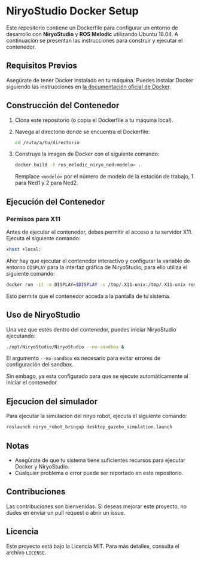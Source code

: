 # NiryoStudio Docker Setup

Este repositorio contiene un Dockerfile para configurar un entorno de desarrollo con **NiryoStudio** y **ROS Melodic** utilizando Ubuntu 18.04. A continuación se presentan las instrucciones para construir y ejecutar el contenedor.

## Requisitos Previos

Asegúrate de tener Docker instalado en tu máquina. Puedes instalar Docker siguiendo las instrucciones en [la documentación oficial de Docker](https://docs.docker.com/get-docker/).

## Construcción del Contenedor

1. Clona este repositorio (o copia el Dockerfile a tu máquina local).

2. Navega al directorio donde se encuentra el Dockerfile:

   ```bash
   cd /ruta/a/tu/directorio
   ```

3. Construye la imagen de Docker con el siguiente comando:

   ```bash
   docker build -t ros_melodic_niryo_ned<modelo> .
   ```
   Remplace `<modelo>` por el número de modelo de la estación de trabajo, 1 para Ned1 y 2 para Ned2.

## Ejecución del Contenedor

### Permisos para X11

Antes de ejecutar el contenedor, debes permitir el acceso a tu servidor X11. Ejecuta el siguiente comando:

```bash
xhost +local:
```

Ahor hay que ejecutar el contenedor interactivo y configurar la variable de entorno `DISPLAY` para la interfaz gráfica de NiryoStudio, para ello utiliza el siguiente comando:

```bash
docker run -it -e DISPLAY=$DISPLAY -v /tmp/.X11-unix:/tmp/.X11-unix ros_melodic_niryo_ned<modelo> bash
```
Esto permite que el contenedor acceda a la pantalla de tu sistema.

## Uso de NiryoStudio

Una vez que estés dentro del contenedor, puedes iniciar NiryoStudio ejecutando:

```bash
./opt/NiryoStudio/NiryoStudio --no-sandbox &
```

El argumento `--no-sandbox` es necesario para evitar errores de configuración del sandbox.

Sin embago, ya esta configurado para que se ejecute automáticamente al iniciar el contenedor.

## Ejecucion del simulador

Para ejecutar la simulacion del niryo robot, ejecuta el siguiente comando:

```bash
roslaunch niryo_robot_bringup desktop_gazebo_simulation.launch
```

## Notas

- Asegúrate de que tu sistema tiene suficientes recursos para ejecutar Docker y NiryoStudio.
- Cualquier problema o error puede ser reportado en este repositorio.

## Contribuciones

Las contribuciones son bienvenidas. Si deseas mejorar este proyecto, no dudes en enviar un pull request o abrir un issue.

## Licencia

Este proyecto está bajo la Licencia MIT. Para más detalles, consulta el archivo `LICENSE`.
